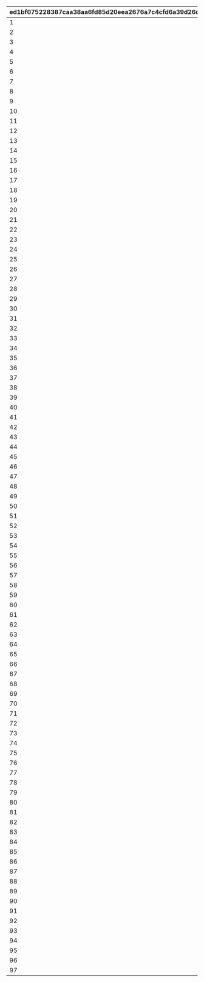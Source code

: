 |ed1bf075228387caa38aa6fd85d20eea2676a7c4cfd6a39d26de0a88b52a030e|83be54fb5a2a90ed4bb8d81e0ddf0866d58b3f57ca3bbd5766a694838da0a1b5|7f8a57019f455ef89b904179b3ebc602d02901ce2762ea2f91bb85e0650b5c69|
| --- | --- | --- |
|1|299910101|0|
|2|299910102|0|
|3|299910201|0|
|4|299910301|0|
|5|299910401|0|
|6|299910402|0|
|7|299910701|0|
|8|299910702|0.05|
|9|299910703|0|
|10|299910704|0.05|
|11|299911201|0|
|12|299911202|0.05|
|13|299911203|0|
|14|299911204|0.05|
|15|299911701|0|
|16|299911702|0|
|17|299911703|0|
|18|299911801|0|
|19|299911901|0|
|20|299911902|0.05|
|21|299911903|0|
|22|299911904|0.05|
|23|299911905|0|
|24|299911906|0.05|
|25|299912001|0|
|26|299912002|0.05|
|27|299912003|0|
|28|299912004|0.05|
|29|299912005|0|
|30|299912006|0.05|
|31|299912101|0|
|32|299912102|0|
|33|299912201|0|
|34|299912202|0|
|35|299912301|0|
|36|299912401|0|
|37|299912402|0|
|38|299912501|0|
|39|299912502|0.05|
|40|299912503|0|
|41|299912504|0.05|
|42|299912601|0|
|43|299912602|0.05|
|44|299912603|0|
|45|299912604|0.05|
|46|299912701|0|
|47|299912702|0.05|
|48|299912703|0|
|49|299912704|0.05|
|50|299912801|0|
|51|299912802|0.05|
|52|299912803|0|
|53|299912804|0.05|
|54|299912805|0|
|55|299912806|0.05|
|56|299913301|0|
|57|299913302|0.05|
|58|299913303|0|
|59|299913304|0.05|
|60|299913305|0|
|61|299913306|0.05|
|62|299913801|0|
|63|299913802|0.05|
|64|299913803|0|
|65|299913804|0.05|
|66|299913805|0|
|67|299913806|0.05|
|68|299913901|0|
|69|299914001|0|
|70|299914002|0.05|
|71|299914003|0|
|72|299914004|0.05|
|73|299914101|0|
|74|299917901|0|
|75|299918001|0|
|76|299918002|9|
|77|299918101|0|
|78|299918201|0|
|79|299918202|0|
|80|299918301|0|
|81|299918302|0|
|82|299918401|0|
|83|299918501|0|
|84|299918502|0.05|
|85|299918503|0.05|
|86|299918504|0.1|
|87|299918505|0.1|
|88|299918506|0.15|
|89|299918507|0.15|
|90|299918508|0.2|
|91|299918509|0.2|
|92|299918510|0.25|
|93|299918901|0|
|94|299919101|0|
|95|299919102|0|
|96|299919103|0|
|97|299919104|0|